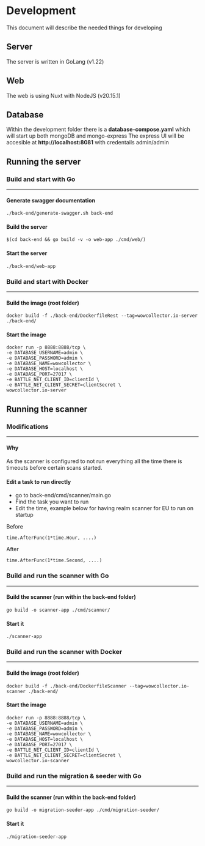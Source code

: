 # Development

This document will describe the needed things for developing

## Server

The server is written in GoLang (v1.22)

## Web

The web is using Nuxt with NodeJS (v20.15.1)

## Database

Within the development folder there is a **database-compose.yaml** which will start up both mongoDB and mongo-express
The express UI will be accesible at **http://localhost:8081** with credentails admin/admin

## Running the server

### Build and start with Go
---------
#### Generate swagger documentation
```
./back-end/generate-swagger.sh back-end
```
#### Build the server
```
$(cd back-end && go build -v -o web-app ./cmd/web/)
```

#### Start the server
```
./back-end/web-app
```

### Build and start with Docker
---------
#### Build the image (root folder)
```
docker build -f ./back-end/DockerfileRest --tag=wowcollector.io-server ./back-end/
```

#### Start the image
```
docker run -p 8888:8888/tcp \
-e DATABASE_USERNAME=admin \
-e DATABASE_PASSWORD=admin \
-e DATABASE_NAME=wowcollector \
-e DATABASE_HOST=localhost \
-e DATABASE_PORT=27017 \
-e BATTLE_NET_CLIENT_ID=clientId \
-e BATTLE_NET_CLIENT_SECRET=clientSecret \
wowcollector.io-server
```

## Running the scanner

### Modifications
---------
#### Why
As the scanner is configured to not run everything all the time there is timeouts
before certain scans started.

#### Edit a task to run directly
- go to back-end/cmd/scanner/main.go
- Find the task you want to run
- Edit the time, example below for having realm scanner for EU to run on startup

Before
```
time.AfterFunc(1*time.Hour, ....)
```

After
```
time.AfterFunc(1*time.Second, ....)
```

### Build and run the scanner with Go 
---------
#### Build the scanner (run within the back-end folder)
```
go build -o scanner-app ./cmd/scanner/
```

#### Start it
```
./scanner-app
```

### Build and run the scanner with Docker
---------
#### Build the image (root folder)
```
docker build -f ./back-end/DockerfileScanner --tag=wowcollector.io-scanner ./back-end/
```

#### Start the image
```
docker run -p 8888:8888/tcp \
-e DATABASE_USERNAME=admin \
-e DATABASE_PASSWORD=admin \
-e DATABASE_NAME=wowcollector \
-e DATABASE_HOST=localhost \
-e DATABASE_PORT=27017 \
-e BATTLE_NET_CLIENT_ID=clientId \
-e BATTLE_NET_CLIENT_SECRET=clientSecret \
wowcollector.io-scanner
```

### Build and run the migration & seeder with Go 
---------
#### Build the scanner (run within the back-end folder)
```
go build -o migration-seeder-app ./cmd/migration-seeder/
```

#### Start it
```
./migration-seeder-app
```
